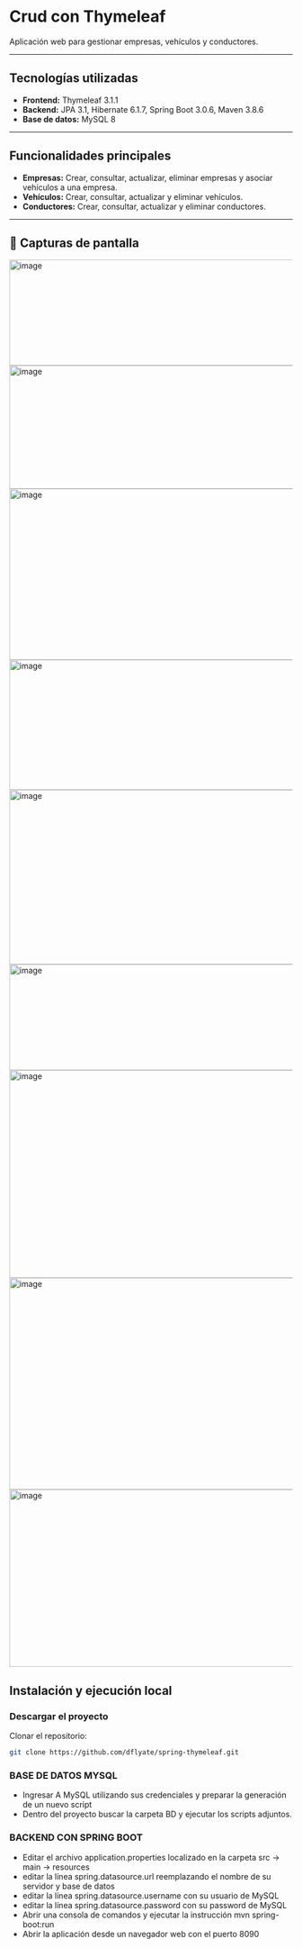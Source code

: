# Crud con Thymeleaf 

Aplicación web para gestionar empresas, vehículos y conductores.

---

## Tecnologías utilizadas

- **Frontend:** Thymeleaf 3.1.1
- **Backend:** JPA 3.1, Hibernate 6.1.7, Spring Boot 3.0.6, Maven 3.8.6
- **Base de datos:** MySQL 8

---

## Funcionalidades principales

- **Empresas:** Crear, consultar, actualizar, eliminar empresas y asociar vehículos a una empresa.
- **Vehículos:** Crear, consultar, actualizar y eliminar vehículos.
- **Conductores:** Crear, consultar, actualizar y eliminar conductores.
---

## 📸 Capturas de pantalla

<img width="921" height="188" alt="image" src="https://github.com/user-attachments/assets/9c14cd6d-1cc4-414b-8217-67649c115859" />

<img width="921" height="219" alt="image" src="https://github.com/user-attachments/assets/b0763a2c-3f40-4a61-8c1d-e2a3d71ee3ac" />

<img width="921" height="304" alt="image" src="https://github.com/user-attachments/assets/c3fe54c7-ee3c-467e-a236-6573c4ad8ead" />

<img width="921" height="231" alt="image" src="https://github.com/user-attachments/assets/12a2f9f8-ae00-4638-95b3-9963687e06af" />

<img width="921" height="310" alt="image" src="https://github.com/user-attachments/assets/7ccfe5af-035e-412a-b58c-bb8abb91c6ff" />

<img width="921" height="188" alt="image" src="https://github.com/user-attachments/assets/95d219f8-d1d2-41c6-bb77-81a99ed2039f" />

<img width="921" height="369" alt="image" src="https://github.com/user-attachments/assets/3df76b5b-e0a1-43c4-a04b-a12d97898c3b" />

<img width="921" height="376" alt="image" src="https://github.com/user-attachments/assets/2e922c97-9a3c-4ad4-a60b-24ee2303b8c5" />

<img width="1919" height="315" alt="image" src="https://github.com/user-attachments/assets/8e95b23d-4455-443e-8143-73109cc889c1" />


## Instalación y ejecución local

### Descargar el proyecto

Clonar el repositorio:

```bash
git clone https://github.com/dflyate/spring-thymeleaf.git
```

### BASE DE DATOS MYSQL

- Ingresar A MySQL utilizando sus credenciales y preparar la generación de un nuevo script
- Dentro del proyecto buscar la carpeta BD y ejecutar los scripts adjuntos.

### BACKEND CON SPRING BOOT

- Editar el archivo application.properties localizado en la carpeta src -> main -> resources
- editar la línea spring.datasource.url reemplazando el nombre de su servidor y base de datos
- editar la línea spring.datasource.username con su usuario de MySQL
- editar la línea spring.datasource.password con su password de MySQL
- Abrir una consola de comandos y ejecutar la instrucción mvn spring-boot:run
- Abrir la aplicación desde un navegador web con el puerto 8090







